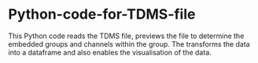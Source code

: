 # Python-code-for-TDMS-file
This Python code reads the TDMS file, previews the file to determine the embedded groups and channels within the group. The transforms the data into a dataframe and also enables the visualisation of the data.
